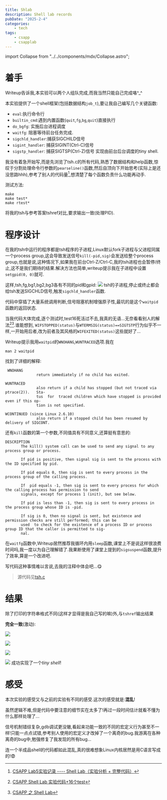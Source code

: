 ```yaml
---
title: Shlab
description: Shell lab records
pubDate: "2025-2-4"
categories:
    - tech
tags:
    - csapp
    - csapplab
---
```


import Collapse from "../../components/mdx/Collapse.astro";

# 着手
Writeup告诉我,本实验可以两个人组队完成,而我当然只能自己完成咯^_^

本实验提供了一个shell框架(包括数据结构`job_t`),要让我自己编写几个关键函数:
- `eval`:执行命令行
- `builtin_cmd`:遇到内置函数(`quit`,`fg`,`bg`,`quit`)直接执行
- `do_bgfg`: 实施后台进程调度
- `waitfg`: 阻塞等待前台任务完成.
- `sigchld_handler`:捕获SIGCHILD信号
- `sigint_handler`: 捕获SIGINT(Ctrl-C)信号
- `sigstp_handler`: 捕获SIGTSP(Ctrl-Z)信号
实现由前台后台调度的tiny shell.

我没有着急开始写,而是先浏览了tsh.c的所有代码,熟悉了数据结构和help函数,惊叹于分割处理命令行参数的`pearseline()`函数,然后自顶向下开始思考(实际上是还没思路hhh),参考了别人的代码量[^1],想清楚了每个函数负责什么功能再动手.


[^1]:[CSAPP Lab5实验记录 ---- Shell Lab（实验分析 + 完整代码）](https://blog.csdn.net/qq_37500516/article/details/120836083)

测试方法:
```shell
make
make test*
make rtest*
```
将我的tsh与参考答案tshref对比,要求输出一致(处理PID).

# 程序设计
在我的tsh中运行的程序都是tsh程序的子进程,Linux默认fork子进程与父进程同属一个process group,这会导致发送信号`kill(-pid,sig)`会发送给整个process group,也就是说,这种情况下,如果我在前台Ctrl-Z/Ctrl-C,我的tsh进程也会暂停/终止,这不是我们期待的结果.解决方法也简单,writeup提示我在子进程中设置`setgpid(0, 0)`就可.

这样,tsh,fg,bg1,bg2,bg3各有不同的pid和gpid:
![](attachments/Pasted%20image%2020250205152333.png)
tsh的子进程,停止或终止都会给tsh发送SIGCHLD信号,触发`sigchld_handler`函数.

代码中穿插了大量系统调用判断,信号阻塞机制增强原子性,最坑的是这个`waitpid`函数的返回状态.

当我代码大体完成,逐个测试时,test16死活过不去,我真的无语...无奈看看别人的解法[^2][^3].谁能想到, `WIFSTOPPED(status)`与`WTERMSIG(status)==SIGTSTP`行为似乎不一样,一开始用后者,改为前者及其风格的`WIFEXITED(status)`这些就好了...


[^2]:[CSAPP Shell Lab 实验代码+16个test](https://blog.csdn.net/weixin_45739365/article/details/113527531)
[^3]:[CSAPP 之 Shell Lab](https://blog.liuly.moe/posts/csapp-shell)


Writeup提示我用`waitpid`的`WNOHANG`,`WUNTRACED`选项.我在
```shell
man 2 waitpid
```
找到了详细的解释:
```
 WNOHANG
              return immediately if no child has exited.

WUNTRACED
              also return if a child has stopped (but not traced via ptrace(2)).   Sta‐
              tus  for  traced children which have stopped is provided even if this op‐
              tion is not specified.

WCONTINUED (since Linux 2.6.10)
              also return if a stopped child has been resumed by delivery of SIGCONT.
```
还有`kill`函数的第一个参数,不同值具有不同意义,还算挺有意思的:
```
DESCRIPTION
       The kill() system call can be used to send any signal to any process group or process.

       If pid is positive, then signal sig is sent to the process with the ID specified by pid.

       If pid equals 0, then sig is sent to every process in the process group of the calling process.

       If  pid equals -1, then sig is sent to every process for which the calling process has permission to send
       signals, except for process 1 (init), but see below.

       If pid is less than -1, then sig is sent to every process in the process group whose ID is -pid.

       If sig is 0, then no signal is sent, but existence and permission checks are still performed; this can be
       used  to check for the existence of a process ID or process group ID that the caller is permitted to sig‐
       nal.
```

在`waitfg`函数中,Writeup居然推荐我循环内用`sleep`函数,课堂上不是说这样很浪费时间吗,我一度以为自己理解错了.我果断使用了课堂上提到的`sigsuspend`函数,提升了效率,算是一个改进吧.


写代码这种事情难以言说,去我的注释中体会吧...😋

> 源代码见[tsh.c](https://github.com/PrekrasnoyeDalekov/CS-APP/blob/main/labs/shlab/tsh.c)

# 结果
除了打印的字符串格式不同(这样才显得是我自己写的嘛)外,与`tshref`输出结果

**完全一致**(激动):

![](attachments/Pasted%20image%2020250205143726.png)

![](attachments/Pasted%20image%2020250205143737.png)

![](attachments/Pasted%20image%2020250205144605.png)

![](attachments/Pasted%20image%2020250205144644.png)
成功实现了一个*tiny shell*!

# 感受
本次实验的感受又与之前的实验有不同的感受.这次的感受就是:**混乱**!

虽然逻辑不难,但是代码中要注意的细节实在太多了!再过一段时间估计就看不懂为什么那样处理了...

信号机制错综复杂,gdb调试更没辙,看起来功能一致的不同的宏定义行为甚至不一样!只能一点点试错,参考别人使用的宏定义才改掉了一个离奇的bug.我游离在各种离奇的bug中,勉强修复了我发现的所有bug...

连一个半成品shell的代码都如此混乱,真的很难想象Linux内核居然是用C语言写成的!😨